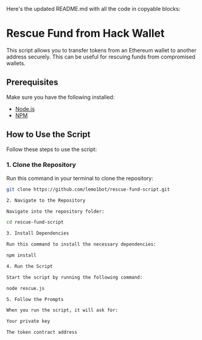 Here's the updated README.md with all the code in copyable blocks:

# Rescue Fund from Hack Wallet

This script allows you to transfer tokens from an Ethereum wallet to another address securely. This can be useful for rescuing funds from compromised wallets.

## Prerequisites

Make sure you have the following installed:
- [Node.js](https://nodejs.org/)
- [NPM](https://www.npmjs.com/)

## How to Use the Script

Follow these steps to use the script:

### 1. Clone the Repository

Run this command in your terminal to clone the repository:

```bash
git clone https://github.com/lemo1bot/rescue-fund-script.git

2. Navigate to the Repository

Navigate into the repository folder:

cd rescue-fund-script

3. Install Dependencies

Run this command to install the necessary dependencies:

npm install

4. Run the Script

Start the script by running the following command:

node rescue.js

5. Follow the Prompts

When you run the script, it will ask for:

Your private key

The token contract address

